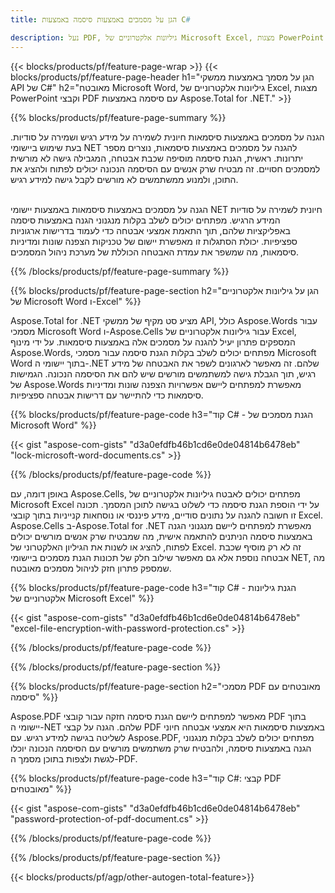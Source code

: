 ```yaml
---
title: הגן על מסמכים באמצעות סיסמה באמצעות C#  

description: נעל PDF, גיליונות אלקטרוניים של Microsoft Excel, מצגות PowerPoint ומסמכי Word באמצעות סיסמאות באמצעות יישום C# שלך. החל הגנה באמצעות סיסמה בקלות.
---
```


{{< blocks/products/pf/feature-page-wrap >}}
{{< blocks/products/pf/feature-page-header h1="הגן על מסמך באמצעות ממשקי API של C#" h2="מאובטח Microsoft Word, גיליונות אלקטרוניים של Excel, מצגות PowerPoint וקבצי PDF עם סיסמה באמצעות Aspose.Total for .NET." >}}

{{% blocks/products/pf/feature-page-summary %}}

הגנה על מסמכים באמצעות סיסמאות חיונית לשמירה על מידע רגיש ושמירה על סודיות. בעת שימוש ביישומי NET להגנה על מסמכים באמצעות סיסמאות, נוצרים מספר יתרונות. ראשית, הגנת סיסמה מוסיפה שכבת אבטחה, המגבילה גישה לא מורשית למסמכים חסויים. זה מבטיח שרק אנשים עם הסיסמה הנכונה יכולים לפתוח ולהציג את התוכן, ולמנוע ממשתמשים לא מורשים לקבל גישה למידע רגיש. <br /><br />

הגנה על מסמכים באמצעות סיסמאות באמצעות יישומי NET חיונית לשמירה על סודיות המידע הרגיש. מפתחים יכולים לשלב בקלות מנגנוני הגנה באמצעות סיסמה באפליקציות שלהם, תוך התאמת אמצעי אבטחה כדי לעמוד בדרישות ארגוניות ספציפיות. יכולת הסתגלות זו מאפשרת יישום של טכניקות הצפנה שונות ומדיניות סיסמאות, מה שמשפר את עמדת האבטחה הכוללת של מערכת ניהול המסמכים.

{{% /blocks/products/pf/feature-page-summary  %}}


{{% blocks/products/pf/feature-page-section  h2="הגן על גיליונות אלקטרוניים של Microsoft Word ו-Excel" %}}

Aspose.Total for .NET מציע סט מקיף של ממשקי API, כולל Aspose.Words עבור מסמכי Microsoft Word ו-Aspose.Cells עבור גיליונות אלקטרוניים של Excel, המספקים פתרון יעיל להגנה על מסמכים אלה באמצעות סיסמאות. על ידי מינוף Aspose.Words, מפתחים יכולים לשלב בקלות הגנת סיסמה עבור מסמכי Microsoft Word בתוך יישומי ה-.NET שלהם. זה מאפשר לארגונים לשפר את האבטחה של מידע רגיש, תוך הגבלת גישה למשתמשים מורשים שיש להם את הסיסמה הנכונה. הגמישות של Aspose.Words מאפשרת למפתחים ליישם אפשרויות הצפנה שונות ומדיניות סיסמאות כדי להתיישר עם דרישות אבטחה ספציפיות. <br />

{{% blocks/products/pf/feature-page-code h3="קוד C# - הגנת מסמכים של Microsoft Word" %}}

{{< gist "aspose-com-gists" "d3a0efdfb46b1cd6e0de04814b6478eb" "lock-microsoft-word-documents.cs" >}}

{{% /blocks/products/pf/feature-page-code  %}}

באופן דומה, עם Aspose.Cells, מפתחים יכולים לאבטח גיליונות אלקטרוניים של Microsoft Excel על ידי הוספת הגנת סיסמה כדי לשלוט בגישה לתוכן המסמך. תכונה זו חשובה להגנה על נתונים סודיים, מידע פיננסי או נוסחאות קנייניות בתוך קובצי Excel. Aspose.Cells ב-Aspose.Total for .NET מאפשרת למפתחים ליישם מנגנוני הגנה באמצעות סיסמה הניתנים להתאמה אישית, מה שמבטיח שרק אנשים מורשים יכולים לפתוח, להציג או לשנות את הגיליון האלקטרוני של Excel. זה לא רק מוסיף שכבת אבטחה נוספת אלא גם מאפשר שילוב חלק של תכונות הגנת מסמכים ביישומי NET, מה שמספק פתרון חזק לניהול מסמכים מאובטח.

{{% blocks/products/pf/feature-page-code h3="קוד C# - הגנת גיליונות אלקטרוניים של Microsoft Excel" %}}

{{< gist "aspose-com-gists" "d3a0efdfb46b1cd6e0de04814b6478eb" "excel-file-encryption-with-password-protection.cs" >}}

{{% /blocks/products/pf/feature-page-code  %}}

{{% /blocks/products/pf/feature-page-section %}}

{{% blocks/products/pf/feature-page-section  h2="מסמכי PDF מאובטחים עם סיסמה" %}}

Aspose.PDF מאפשר למפתחים ליישם הגנת סיסמה חזקה עבור קובצי PDF בתוך יישומי ה-NET שלהם. הגנה על קבצי PDF באמצעות סיסמאות היא אמצעי אבטחה חיוני לשליטה בגישה למידע רגיש. עם Aspose.PDF, מפתחים יכולים לשלב בקלות מנגנוני הגנה באמצעות סיסמה, ולהבטיח שרק משתמשים מורשים עם הסיסמה הנכונה יוכלו לגשת ולצפות בתוכן מסמך ה-PDF. <br />

{{% blocks/products/pf/feature-page-code h3="קוד C#: קבצי PDF מאובטחים" %}}

{{< gist "aspose-com-gists" "d3a0efdfb46b1cd6e0de04814b6478eb" "password-protection-of-pdf-document.cs" >}}

{{% /blocks/products/pf/feature-page-code  %}}

{{% /blocks/products/pf/feature-page-section %}}

{{< blocks/products/pf/agp/other-autogen-total-feature>}}